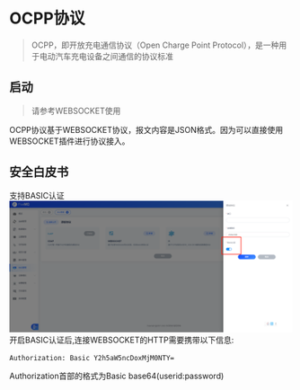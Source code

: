 # OCPP协议
> OCPP，即开放充电通信协议（Open Charge Point Protocol），是一种用于电动汽车充电设备之间通信的协议标准

## 启动
> 请参考WEBSOCKET使用

OCPP协议基于WEBSOCKET协议，报文内容是JSON格式。因为可以直接使用WEBSOCKET插件进行协议接入。

## 安全白皮书

支持BASIC认证
![img.png](../../assets/images/protocol/ocpp/img.png)
开启BASIC认证后,连接WEBSOCKET的HTTP需要携带以下信息:
```TEXT
Authorization: Basic Y2h5aW5ncDoxMjM0NTY=
```
Authorization首部的格式为Basic base64(userid:password)


